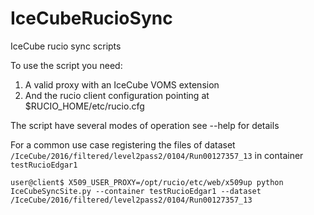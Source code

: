 # IceCubeRucioSync
IceCube rucio sync scripts


To use the script you need:

1. A valid proxy with an IceCube VOMS extension
1. And the rucio client configuration pointing at $RUCIO_HOME/etc/rucio.cfg

The script have several modes of operation see --help for details

For a common use case registering the files of dataset `/IceCube/2016/filtered/level2pass2/0104/Run00127357_13` in container `testRucioEdgar1`

```console
user@client$ X509_USER_PROXY=/opt/rucio/etc/web/x509up python IceCubeSyncSite.py --container testRucioEdgar1 --dataset /IceCube/2016/filtered/level2pass2/0104/Run00127357_13
```